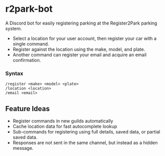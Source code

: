 # r2park-bot

A Discord bot for easily registering parking at the Register2Park parking system.

- Select a location for your user account, then register your car with a single command.
- Register against the location using the make, model, and plate.
- Another command can register your email and acquire an email confirmation.

### Syntax

```
/register <make> <model> <plate>
/location <location>
/email <email>
```

## Feature Ideas

- Register commands in new guilds automatically
- Cache location data for fast autocomplete lookup
- Sub-commands for registering using full details, saved data, or partial saved data.
- Responses are not sent in the same channel, but instead as a hidden message.